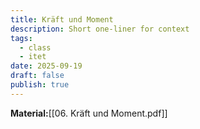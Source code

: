 ```yaml
---
title: Kräft und Moment
description: Short one-liner for context
tags:
  - class
  - itet
date: 2025-09-19
draft: false
publish: true
---
```

**Material:**[[06. Kräft und Moment.pdf]]

